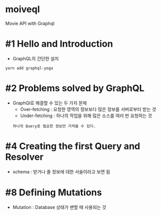 # moiveql
Movie API with Graphql



# #1 Hello and Introduction
- GraphQL의 간단한 설치
```
yarn add graphql-yoga
```

# #2 Problems solved by GraphQL
- GraphQl로 해결할 수 있는 두 가지 문제
    - Over-fetching : 요청한 영역의 정보보다 많은 정보를 서버로부터 받는 것
    - Under-fetching : 하나의 작업을 위해 많은 소스를 여러 번 요청하는 것
    ```
    하나의 Query로 필요한 정보만 가져올 수 있다.
    ```

# #4 Creating the first Query and Resolver
- schema : 받거나 줄 정보에 대한 서술이라고 보면 됨

# #8 Defining Mutations
- Mutation : Database 상태가 변할 때 사용되는 것